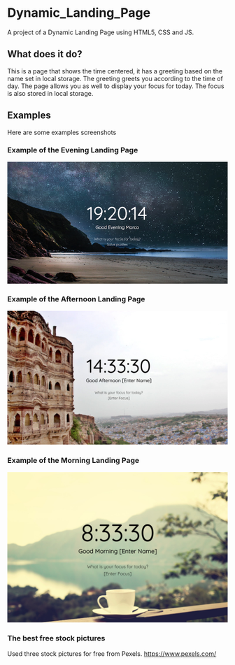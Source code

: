 # Dynamic_Landing_Page
A project of a Dynamic Landing Page using HTML5, CSS and JS.

## What does it do?
This is a page that shows the time centered, it has a greeting based on the name set in local storage. The greeting greets you according to the time of day.
The page allows you as well to display your focus for today. The focus is also stored in local storage.

## Examples
Here are some examples screenshots
### Example of the Evening Landing Page
![Evening_Example](https://github.com/Spanhaak/Dynamic_Landing_Page/blob/master/img/ss_evening.png?raw=true "Example evening Landing Page")
### Example of the Afternoon Landing Page
![Afternoon_Example](https://github.com/Spanhaak/Dynamic_Landing_Page/blob/master/img/ss_afternoon.png?raw=true "Example afternoon Landing Page")
### Example of the Morning Landing Page
![Morning_Example](https://github.com/Spanhaak/Dynamic_Landing_Page/blob/master/img/ss_morning.png?raw=true "Example morning Landing Page")

### The best free stock pictures 
Used three stock pictures for free from Pexels.
https://www.pexels.com/
